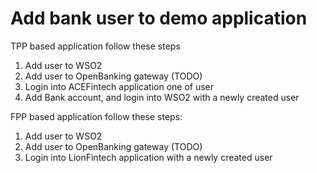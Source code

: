 # Add bank user to demo application

TPP based application follow these steps

1. Add user to WSO2
2. Add user to OpenBanking gateway \(TODO\)
3. Login into ACEFintech application one of user
4. Add Bank account, and login into WSO2 with a newly created user

FPP based application follow these steps:

1. Add user to WSO2
2. Add user to OpenBanking gateway \(TODO\)
3. Login into LionFintech application with a newly created user

